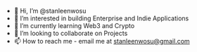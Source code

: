 - 👋 Hi, I’m @stanleenwosu
- 👀 I’m interested in building Enterprise and Indie Applications
- 🌱 I’m currently learning Web3 and Crypto
- 💞️ I’m looking to collaborate on Projects
- 📫 How to reach me - email me at stanleenwosu@gmail.com
